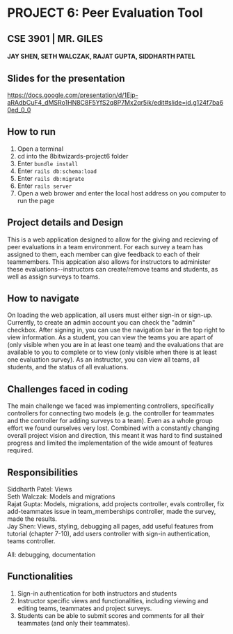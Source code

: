 # PROJECT 6: Peer Evaluation Tool
## CSE 3901 | MR. GILES
#### JAY SHEN, SETH WALCZAK, RAJAT GUPTA, SIDDHARTH PATEL

##
## Slides for the presentation
https://docs.google.com/presentation/d/1Ejp-aRAdbCuF4_dMSRo1HN8C8F5YfS2q8P7Mx2qr5ik/edit#slide=id.g124f7ba60ed_0_0

## How to run

1. Open a terminal
2. cd into the 8bitwizards-project6 folder
3. Enter `bundle install`
4. Enter `rails db:schema:load`
5. Enter `rails db:migrate`
6. Enter `rails server`
7. Open a web brower and enter the local host address on you computer to run the page


## Project details and Design

This is a web application designed to allow for the giving and recieving of peer evaluations in a team environment. For each survey a team has assigned to them, each member can give feedback to each of their teammembers. This appication also allows for instructors to administer these evaluations--instructors can create/remove teams and students, as well as assign surveys to teams.


## How to navigate

On loading the web application, all users must either sign-in or sign-up. Currently, to create an admin account you can check the "admin" checkbox. After signing in, you can use the navigation bar in the top right to view information. As a student, you can view the teams you are apart of (only visible when you are in at least one team) and the evaluations that are available to you to complete or to view (only visible when there is at least one evaluation survey). As an instructor, you can view all teams, all students, and the status of all evaluations.


## Challenges faced in coding

The main challenge we faced was implementing controllers, specifically controllers for connecting two models (e.g. the controller for teammates and the controller for adding surveys to a team). Even as a whole group effort we found ourselves very lost. Combined with a constantly changing overall project vision and direction, this meant it was hard to find sustained progress and limited the implementation of the wide amount of features required.


## Responsibilities

Siddharth Patel: Views\
Seth Walczak: Models and migrations\
Rajat Gupta: Models, migrations, add projects controller, evals controller, fix add-teammates issue in team_memberships controller, made the survey, made the results.\
Jay Shen: Views, styling, debugging all pages, add useful features from tutorial (chapter 7-10), add users controller with sign-in authentication, teams controller.


All: debugging, documentation


## Functionalities

1. Sign-in authentication for both instructors and students
2. Instructor specific views and functionalities, including viewing and editing teams, teammates and project surveys.
3. Students can be able to submit scores and comments for all their teammates (and only their teammates).


